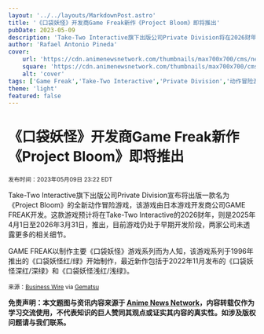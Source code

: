 ```yaml
---
layout: '../../layouts/MarkdownPost.astro'
title: '《口袋妖怪》开发商Game Freak新作《Project Bloom》即将推出'
pubDate: 2023-05-09
description: 'Take-Two Interactive旗下出版公司Private Division将在2026财年内发布日本游戏开发商GAME FREAK的最新动作冒险游戏《Project Bloom》。'
author: 'Rafael Antonio Pineda'
cover:
    url: 'https://cdn.animenewsnetwork.com/thumbnails/max700x700/cms/news.6/197934/01.jpg'
    square: 'https://cdn.animenewsnetwork.com/thumbnails/max700x700/cms/news.6/197934/01.jpg'
    alt: 'cover'
tags: ['Game Freak','Take-Two Interactive','Private Division','动作冒险游戏',"news"]
theme: 'light'
featured: false
---
```


<div id="content-zone">
<div class="news">
<div class="text-zone easyread-width">
<div class="KonaBody">

# 《口袋妖怪》开发商Game Freak新作《Project Bloom》即将推出

<small>发布时间：<time datetime="2023-05-09T23:22:18-04:00">2023年05月09日 23:22 EDT</time></small> 

Take-Two Interactive旗下出版公司Private Division宣布将出版一款名为《Project Bloom》的全新动作冒险游戏，该游戏由日本游戏开发商公司GAME FREAK开发。这款游戏预计将在Take-Two Interactive的2026财年，则是2025年4月1日至2026年3月31日，推出，目前游戏仍处于早期开发阶段，两家公司未透露更多的相关细节。

GAME FREAK以制作主要《口袋妖怪》游戏系列而为人知，该游戏系列于1996年推出的《口袋妖怪红/绿》开始制作，最近新作包括于2022年11月发布的《口袋妖怪深红/深绿》和《口袋妖怪浅红/浅绿》。

<small>来源：<a href="https://www.businesswire.com/news/home/20230509005055/en/Private-Division-Announces-Publishing-Partnership-with-Game-Freak" target="_blank">Business Wire</a> via <a href="https://www.gematsu.com/2023/05/private-division-announces-publishing-partnership-with-game-freak-for-action-adventure-title-project-bloom" target="_blank">Gematsu</a></small>

</div>
</div>
</div>
</div>

**免责声明：本文题图与资讯内容来源于 [Anime News Network](http://www.animenewsnetwork.com)，内容转载仅作为学习交流使用，不代表知识的巨人赞同其观点或证实其内容的真实性。如涉及版权问题请与我们联系。**